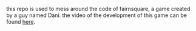 this repo is used to mess around the code of fairnsquare, a game created by a guy named Dani.
the video of the development of this game can be found [here](https://www.youtube.com/watch?v=gzPGmR6R67Y).